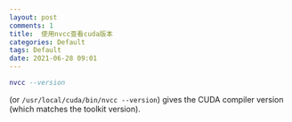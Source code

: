 ```yaml
---
layout: post
comments: 1
title:  使用nvcc查看cuda版本
categories: Default
tags: Default
date: 2021-06-28 09:01
---
```





```lua
nvcc --version
```

(or `/usr/local/cuda/bin/nvcc --version`) gives the CUDA compiler version (which matches the toolkit version).



